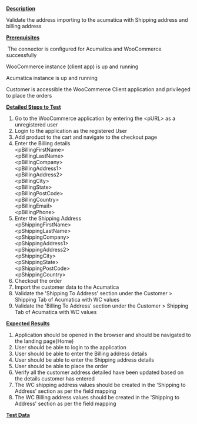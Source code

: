 
<p><strong><u>Description</u></strong></p>
<p>Validate the address importing to the acumatica with Shipping address and billing address</p>
<p><strong><u>Prerequisites</u></strong></p>
<p>&nbsp;The connector is configured for Acumatica and WooCommerce successfully</p>
<p>WooCommerce instance (client app) is up and running</p>
<p>Acumatica instance is up and running</p>
<p>Customer is accessible the WooCommerce Client application and privileged to place the orders</p>
<p><strong><u>Detailed Steps to Test</u></strong></p>
<ol>
<li>Go to the WooCommerce application by entering the &lt;pURL&gt; as a unregistered user</li>
<li>Login to the application as the registered User</li>
<li>Add product to the cart and navigate to the checkout page</li>
<li>Enter the Billing details<br />&lt;pBillingFirstName&gt;<br />&lt;pBillingLastName&gt;<br />&lt;pBillingCompany&gt;<br />&lt;pBillingAddress1&gt;<br />&lt;pBillingAddress2&gt;<br />&lt;pBillingCity&gt;<br />&lt;pBillingState&gt;<br />&lt;pBillingPostCode&gt;<br />&lt;pBillingCountry&gt;<br />&lt;pBillingEmail&gt;<br />&lt;pBillingPhone&gt;</li>
<li>Enter the Shipping Address<br />&lt;pShippingFirstName&gt;<br />&lt;pShippingLastName&gt;<br />&lt;pShippingCompany&gt;<br />&lt;pShippingAddress1&gt;<br />&lt;pShippingAddress2&gt;<br />&lt;pShippingCity&gt;<br />&lt;pShippingState&gt;<br />&lt;pShippingPostCode&gt;<br />&lt;pShippingCountry&gt;</li>
<li>Checkout the order</li>
<li>Import the customer data to the Acumatica</li>
<li>Validate the 'Shipping To Address' section under the Customer &gt; Shipping Tab of Acumatica with WC values</li>
<li>Validate the 'Billing To Address' section under the Customer &gt; Shipping Tab of Acumatica with WC values</li></ol>
<p><strong><u>Expected Results</u></strong></p>
<ol>
<li>Application should be opened in the browser and should be navigated to the landing page(Home)</li>
<li>User should be able to login to the application</li>
<li>User should be able to enter the Billing address details</li>
<li>User should be able to enter the Shipping address details</li>
<li>User should be able to place the order</li>
<li>Verify all the customer address detailed have been updated based on the details customer has entered</li>
<li>The WC shipping address values should be created in the 'Shipping to Address' section as per the field mapping&nbsp;</li>
<li>The WC Billing address values should be created in the 'Shipping to Address' section as per the field mapping&nbsp;</li></ol>
<p><strong><u>Test Data</u></strong></p>
<p>&nbsp;</p>
